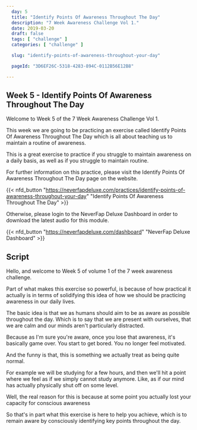 ```yaml
---
  day: 5
  title: "Identify Points Of Awareness Throughout The Day"
  description: "7 Week Awareness Challenge Vol 1."
  date: 2019-03-20
  draft: false
  tags: [ "challenge" ]
  categories: [ "challenge" ]

  slug: "identify-points-of-awareness-throughout-your-day"

  pageId: "3D6EF26C-5318-4283-894C-0112B56E12B8"

---
```


## Week 5 - Identify Points Of Awareness Throughout The Day

Welcome to Week 5 of the 7 Week Awareness Challenge Vol 1.

This week we are going to be practicing an exercise called Identify Points Of Awareness Throughout The Day which is all about teaching us to maintain a routine of awareness.

This is a great exercise to practice if you struggle to maintain awareness on a daily basis, as well as if you struggle to maintain routine.

For further information on this practice, please visit the Identify Points Of Awareness Throughout The Day page on the website.


{{< nfd_button "https://neverfapdeluxe.com/practices/identify-points-of-awareness-throughout-your-day" "Identify Points Of Awareness Throughout The Day" >}}


Otherwise, please login to the NeverFap Deluxe Dashboard in order to download the latest audio for this module.


{{< nfd_button "https://neverfapdeluxe.com/dashboard" "NeverFap Deluxe Dashboard" >}}



## Script

<!-- INTRO -->

Hello, and welcome to Week 5 of volume 1 of the 7 week awareness challenge.

Part of what makes this exercise so powerful, is because of how practical it actually is in terms of solidifying this idea of how we should be practicing awareness in our daily lives.

The basic idea is that we as humans should aim to be as aware as possible throughout the day. Which is to say that we are present with ourselves, that we are calm and our minds aren't particularly distracted.

Because as I'm sure you're aware, once you lose that awareness, it's basically game over. You start to get bored. You no longer feel motivated. 

And the funny is that, this is something we actually treat as being quite normal.

For example we will be studying for a few hours, and then we'll hit a point where we feel as if we simply cannot study anymore. Like, as if our mind has actually physically shut off on some level.

Well, the real reason for this is because at some point you actually lost your capacity for conscious awareness

So that's in part what this exercise is here to help you achieve, which is to remain aware by consciously identifying key points throughout the day. 


